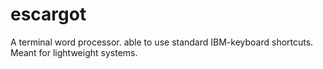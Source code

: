 # escargot
A terminal word processor. able to use standard IBM-keyboard shortcuts. Meant for lightweight systems.
